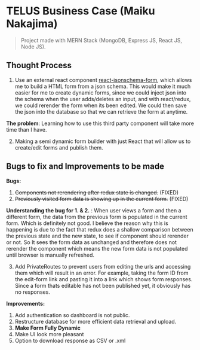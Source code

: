 # TELUS Business Case (Maiku Nakajima)
> Project made with MERN Stack (MongoDB, Express JS, React JS, Node JS). 

## Thought Process
1. Use an external react component [react-jsonschema-form](https://react-jsonschema-form.readthedocs.io/en/latest/), which allows me to build a HTML form from a json schema. This would make it much easier for me to create dynamic forms, since we could inject json into the schema when the user adds/deletes an input, and with react/redux, we could rerender the form when its been edited. We could then save the json into the database so that we can retrieve the form at anytime.

**The problem**: Learning how to use this third party component will take more time than I have.

2. Making a semi dynamic form builder with just React that will allow us to create/edit forms and publish them.

## Bugs to fix and Improvements to be made
**Bugs:**
1. ~~Components not rerendering after redux state is changed.~~ (FIXED)
2. ~~Previously visited form data is showing up in the current form.~~ (FIXED)

**Understanding the bug for 1. & 2.** : When user views a form and then a different form, the data from the previous form is populated in the current form. Which is definitely not good. I believe the reason why this is happening is due to the fact that redux does a shallow comparison between the previous state and the new state, to see if component should rerender or not. So It sees the form data as unchanged and therefore does not rerender the component which means the new form data is not populated until browser is manually refreshed.

3. Add PrivateRoutes to prevent users from editing the urls and accessing them which will result in an error. For example, taking the form ID from the edit-form link and pasting it into a link which shows form responses. Since a form thats editable has not been published yet, it obviously has no responses.

**Improvements:**
1. Add authentication so dashboard is not public.
2. Restructure database for more efficient data retrieval and upload.
3. **Make Form Fully Dynamic**
4. Make UI look more pleasant
5. Option to download response as CSV or .xml





